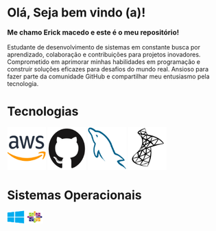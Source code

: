 

<h1>Olá, Seja bem vindo (a)!</h1>

<p style="font-size: 16px;"><strong>Me chamo Erick macedo e este é o meu repositório!</strong></p>
<p>Estudante de desenvolvimento de sistemas em constante busca por aprendizado, colaboração e contribuições para projetos inovadores. Comprometido em aprimorar minhas habilidades em programação e construir soluções eficazes para desafios do mundo real. Ansioso para fazer parte da comunidade GitHub e compartilhar meu entusiasmo pela tecnologia.</p>


<h1>Tecnologias</h1>
<div>
    <img  height="100" width="90" src="https://raw.githubusercontent.com/devicons/devicon/55609aa5bd817ff167afce0d965585c92040787a/icons/amazonwebservices/amazonwebservices-original-wordmark.svg" alt="aws">
    <img  height="100" width="90" src="https://raw.githubusercontent.com/devicons/devicon/55609aa5bd817ff167afce0d965585c92040787a/icons/github/github-original.svg" alt="github">
    <img title="MySQL" alt="mysql" height="100" width="90" src="https://raw.githubusercontent.com/devicons/devicon/master/icons/mysql/mysql-original.svg">
  <img title="SQL Server" alt="sql server" height="100" width="90" src="https://raw.githubusercontent.com/devicons/devicon/master/icons/microsoftsqlserver/microsoftsqlserver-plain.svg"
</div>

<div>
<h1>Sistemas Operacionais</h1>
<img title="Windows" align="center" alt="windows" height="30" width="40" src="https://raw.githubusercontent.com/devicons/devicon/master/icons/windows8/windows8-original.svg">
<img title="CentOS" align="center" alt="centos" height="30" width="40" src="https://raw.githubusercontent.com/devicons/devicon/master/icons/centos/centos-original.svg">
</div>

<!--
**erickmacedo/erickmacedo** is a ✨ _special_ ✨ repository because its `README.md` (this file) appears on your GitHub profile.

Here are some ideas to get you started:

- 🔭 I’m currently working on ...
- 🌱 I’m currently learning ...
- 👯 I’m looking to collaborate on ...
- 🤔 I’m looking for help with ...
- 💬 Ask me about ...
- 📫 How to reach me: ...
- 😄 Pronouns: ...
- ⚡ Fun fact: ...
-->
